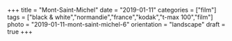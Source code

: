 +++
title = "Mont-Saint-Michel"
date = "2019-01-11"
categories = ["film"]
tags = ["black & white","normandie","france","kodak","t-max 100","film"]
photo = "2019-01-11-mont-saint-michel-6"
orientation = "landscape"
draft = true
+++

